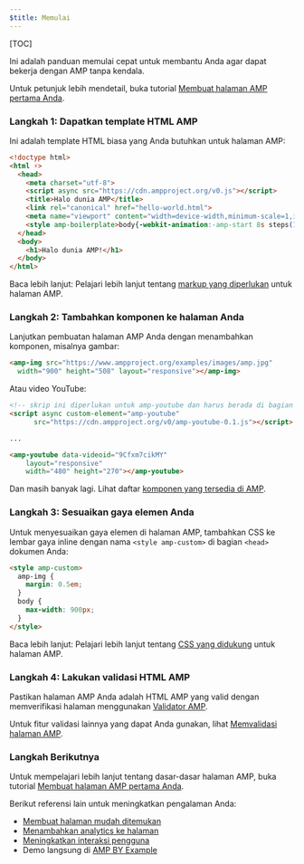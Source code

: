 ```yaml
---
$title: Memulai
---
```

[TOC]

Ini adalah panduan memulai cepat untuk membantu Anda agar dapat bekerja dengan AMP tanpa kendala.

Untuk petunjuk lebih mendetail, buka tutorial [Membuat halaman AMP pertama Anda](/id/docs/fundamentals/create.html).

### Langkah 1: Dapatkan template HTML AMP

Ini adalah template HTML biasa yang Anda butuhkan untuk halaman AMP:

```html
<!doctype html>
<html ⚡>
  <head>
    <meta charset="utf-8">
    <script async src="https://cdn.ampproject.org/v0.js"></script>
    <title>Halo dunia AMP</title>
    <link rel="canonical" href="hello-world.html">
    <meta name="viewport" content="width=device-width,minimum-scale=1,initial-scale=1">
    <style amp-boilerplate>body{-webkit-animation:-amp-start 8s steps(1,end) 0s 1 normal both;-moz-animation:-amp-start 8s steps(1,end) 0s 1 normal both;-ms-animation:-amp-start 8s steps(1,end) 0s 1 normal both;animation:-amp-start 8s steps(1,end) 0s 1 normal both}@-webkit-keyframes -amp-start{from{visibility:hidden}to{visibility:visible}}@-moz-keyframes -amp-start{from{visibility:hidden}to{visibility:visible}}@-ms-keyframes -amp-start{from{visibility:hidden}to{visibility:visible}}@-o-keyframes -amp-start{from{visibility:hidden}to{visibility:visible}}@keyframes -amp-start{from{visibility:hidden}to{visibility:visible}}</style><noscript><style amp-boilerplate>body{-webkit-animation:none;-moz-animation:none;-ms-animation:none;animation:none}</style></noscript>
  </head>
  <body>
    <h1>Halo dunia AMP!</h1>
  </body>
</html>
```

Baca lebih lanjut: Pelajari lebih lanjut tentang [markup yang diperlukan](/id/docs/fundamentals/spec.html#required-markup) untuk halaman AMP.

### Langkah 2: Tambahkan komponen ke halaman Anda

Lanjutkan pembuatan halaman AMP Anda dengan menambahkan komponen, misalnya gambar:

```html
<amp-img src="https://www.ampproject.org/examples/images/amp.jpg"
  width="900" height="508" layout="responsive"></amp-img>
```

Atau video YouTube:

```html
<!-- skrip ini diperlukan untuk amp-youtube dan harus berada di bagian <head>  -->
<script async custom-element="amp-youtube"
      src="https://cdn.ampproject.org/v0/amp-youtube-0.1.js"></script>

...

<amp-youtube data-videoid="9Cfxm7cikMY"
    layout="responsive"
    width="480" height="270"></amp-youtube>
```

Dan masih banyak lagi. Lihat daftar [komponen yang tersedia di AMP](/id/docs/reference/components.html).

### Langkah 3: Sesuaikan gaya elemen Anda

Untuk menyesuaikan gaya elemen di halaman AMP, tambahkan CSS ke lembar gaya inline dengan nama `<style amp-custom>` di bagian `<head>` dokumen Anda:

```html
<style amp-custom>
  amp-img {
    margin: 0.5em;
  }
  body {
    max-width: 900px;
  }
</style>
```

Baca lebih lanjut: Pelajari lebih lanjut tentang [CSS yang didukung](/id/docs/design/responsive/style_pages.html) untuk halaman AMP.

### Langkah 4: Lakukan validasi HTML AMP

Pastikan halaman AMP Anda adalah HTML AMP yang valid dengan memverifikasi halaman menggunakan [Validator AMP](https://validator.ampproject.org/).

Untuk fitur validasi lainnya yang dapat Anda gunakan, lihat [Memvalidasi halaman AMP](/id/docs/fundamentals/validate.html).

### Langkah Berikutnya

Untuk mempelajari lebih lanjut tentang dasar-dasar halaman AMP, buka tutorial [Membuat halaman AMP pertama Anda](/id/docs/fundamentals/create.html).

Berikut referensi lain untuk meningkatkan pengalaman Anda:

* [Membuat halaman mudah ditemukan](/id/docs/fundamentals/discovery.html)
* [Menambahkan analytics ke halaman](/id/docs/analytics/analytics_amp.html)
* [Meningkatkan interaksi pengguna](/id/docs/fundamentals/engagement.html)
* Demo langsung di [AMP BY Example](https://ampbyexample.com/)


